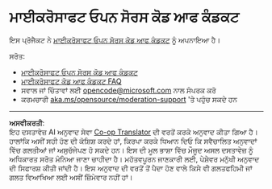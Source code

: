 <!--
CO_OP_TRANSLATOR_METADATA:
{
  "original_hash": "763a733399ea9f55f6418d1efe13c12b",
  "translation_date": "2025-09-29T20:38:24+00:00",
  "source_file": "CODE_OF_CONDUCT.md",
  "language_code": "pa"
}
-->
# ਮਾਈਕਰੋਸਾਫਟ ਓਪਨ ਸੋਰਸ ਕੋਡ ਆਫ ਕੰਡਕਟ

ਇਸ ਪ੍ਰੋਜੈਕਟ ਨੇ [ਮਾਈਕਰੋਸਾਫਟ ਓਪਨ ਸੋਰਸ ਕੋਡ ਆਫ ਕੰਡਕਟ](https://opensource.microsoft.com/codeofconduct/) ਨੂੰ ਅਪਨਾਇਆ ਹੈ।

ਸਰੋਤ:

- [ਮਾਈਕਰੋਸਾਫਟ ਓਪਨ ਸੋਰਸ ਕੋਡ ਆਫ ਕੰਡਕਟ](https://opensource.microsoft.com/codeofconduct/)
- [ਮਾਈਕਰੋਸਾਫਟ ਕੋਡ ਆਫ ਕੰਡਕਟ FAQ](https://opensource.microsoft.com/codeofconduct/faq/)
- ਸਵਾਲ ਜਾਂ ਚਿੰਤਾਵਾਂ ਲਈ [opencode@microsoft.com](mailto:opencode@microsoft.com) ਨਾਲ ਸੰਪਰਕ ਕਰੋ
- ਕਰਮਚਾਰੀ [aka.ms/opensource/moderation-support](https://aka.ms/opensource/moderation-support) 'ਤੇ ਪਹੁੰਚ ਸਕਦੇ ਹਨ

---

**ਅਸਵੀਕਰਤੀ**:  
ਇਹ ਦਸਤਾਵੇਜ਼ AI ਅਨੁਵਾਦ ਸੇਵਾ [Co-op Translator](https://github.com/Azure/co-op-translator) ਦੀ ਵਰਤੋਂ ਕਰਕੇ ਅਨੁਵਾਦ ਕੀਤਾ ਗਿਆ ਹੈ। ਹਾਲਾਂਕਿ ਅਸੀਂ ਸਹੀ ਹੋਣ ਦੀ ਕੋਸ਼ਿਸ਼ ਕਰਦੇ ਹਾਂ, ਕਿਰਪਾ ਕਰਕੇ ਧਿਆਨ ਦਿਓ ਕਿ ਸਵੈਚਾਲਿਤ ਅਨੁਵਾਦਾਂ ਵਿੱਚ ਗਲਤੀਆਂ ਜਾਂ ਅਸੁਚੱਜੇਪਣ ਹੋ ਸਕਦੇ ਹਨ। ਇਸ ਦੀ ਮੂਲ ਭਾਸ਼ਾ ਵਿੱਚ ਮੌਜੂਦ ਅਸਲ ਦਸਤਾਵੇਜ਼ ਨੂੰ ਅਧਿਕਾਰਤ ਸਰੋਤ ਮੰਨਿਆ ਜਾਣਾ ਚਾਹੀਦਾ ਹੈ। ਮਹੱਤਵਪੂਰਨ ਜਾਣਕਾਰੀ ਲਈ, ਪੇਸ਼ੇਵਰ ਮਨੁੱਖੀ ਅਨੁਵਾਦ ਦੀ ਸਿਫਾਰਸ਼ ਕੀਤੀ ਜਾਂਦੀ ਹੈ। ਇਸ ਅਨੁਵਾਦ ਦੀ ਵਰਤੋਂ ਤੋਂ ਪੈਦਾ ਹੋਣ ਵਾਲੇ ਕਿਸੇ ਵੀ ਗਲਤਫਹਿਮੀ ਜਾਂ ਗਲਤ ਵਿਆਖਿਆ ਲਈ ਅਸੀਂ ਜ਼ਿੰਮੇਵਾਰ ਨਹੀਂ ਹਾਂ।